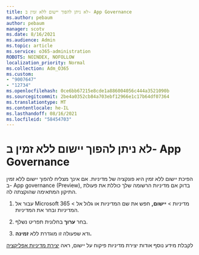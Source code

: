 ```yaml
---
title: לא ניתן להפוך יישום ללא זמין ב- App Governance
ms.author: pebaum
author: pebaum
manager: scotv
ms.date: 8/16/2021
ms.audience: Admin
ms.topic: article
ms.service: o365-administration
ROBOTS: NOINDEX, NOFOLLOW
localization_priority: Normal
ms.collection: Adm_O365
ms.custom:
- "9007647"
- "12734"
ms.openlocfilehash: 0ce6bb67215e8cde1a886004056c444a3521090b
ms.sourcegitcommit: 2be4a0352cb84a703ebf12966e1c17b64df07364
ms.translationtype: MT
ms.contentlocale: he-IL
ms.lasthandoff: 08/16/2021
ms.locfileid: "58454703"
---
```

# <a name="unable-to-disable-an-app-in-app-governance"></a>לא ניתן להפוך יישום ללא זמין ב- App Governance

הפיכת יישום ללא זמין היא פונקציה של מדיניות. אם אינך מצליח להפוך יישום ללא זמין ב- App governance (Preview), בדוק אם מדיניות הרשומה שלך כוללת את פעולת התיקון המתאימה שהוקצתה לה. 

1. עבור אל Microsoft 365 מדיניות > **יישום,** חפש את שם המדיניות או גלול אל  >  המדיניות ובחר את המדיניות.

1. בחר **ערוך** בחלונית תפריט נשלף.

1. ודא שפעולה זו מוגדרת ללא **זמינה.**

לקבלת מידע נוסף אודות יצירת מדיניות פיקוח על יישום, ראה [יצירת מדיניות אפליקציה](https://docs.microsoft.com/microsoft-365/compliance/app-governance-app-policies-create)